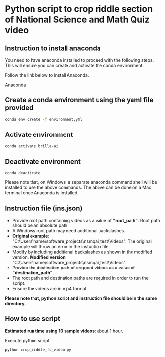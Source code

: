 # Python script to crop riddle section of National Science and Math Quiz video

## Instruction to install anaconda

You need to have anaconda installed to proceed with the following steps.
This will ensure you can create and activate the conda environment.

Follow the link below to install Anaconda.

[Anaconda](https://www.anaconda.com/download/)

## Create a conda environment using the yaml file provided

```bash
conda env create -f environment.yml
```

## Activate environment

```bash
conda activate brilla-ai
```

## Deactivate environment

```bash
conda deactivate
```

Please note that, on Windows, a separate anaconda command shell will be installed to use the above commands. The above can be done on a Mac terminal once Anaconda is installed.

## Instruction file (ins.json)

- Provide root path containing videos as a value of **"root_path"**. Root path should be an absolute path.
- A Windows root path may need additional backslashes.
- **Original example**: "C:\Users\name\software_projects\nsmqai_test\Videos". The original example will throw an error in the instuction file.
- Modify by including additional backslashes as shown in the modified version. **Modified version**: "C:\\Users\\name\\software_projects\\nsmqai_test\\Videos".
- Provide the destination path of cropped videos as a value of **"destination_path"**.
- The root path and destination paths are required in order to run the script.
- Ensure the videos are in mp4 format.

**Please note that, python script and instruction file should be in the same directory.**

## How to use script

**Estimated run time using 10 sample videos**: about 1 hour.

Execute python script

```bash
python crop_riddle_fs_video.py
```
